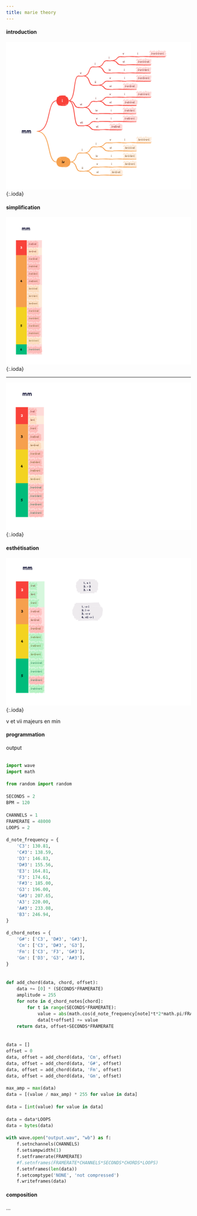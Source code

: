 ```yaml
---
title: marie theory
---
```


#### introduction

![mm](/img/mm.png)
{:.ioda}

#### simplification

![mm 2](/img/mm_2.png)
{:.ioda}

---

![mm 3](/img/mm_3.png)
{:.ioda}

#### esthétisation

![mm 4](/img/mm_4.png)
{:.ioda}

v et vii majeurs en min

#### programmation

output

```python

import wave
import math

from random import random

SECONDS = 2
BPM = 120

CHANNELS = 1
FRAMERATE = 48000
LOOPS = 2

d_note_frequency = {
    'C3': 130.81,
    'C#3': 138.59,
    'D3': 146.83,
    'D#3': 155.56,
    'E3': 164.81,
    'F3': 174.61,
    'F#3': 185.00,
    'G3': 196.00,
    'G#3': 207.65,
    'A3': 220.00,
    'A#3': 233.08,
    'B3': 246.94,
}

d_chord_notes = {
    'G#': ['C3', 'D#3', 'G#3'],
    'Cm': ['C3', 'D#3', 'G3'],
    'Fm': ['C3', 'F3', 'G#3'],
    'Gm': ['D3', 'G3', 'A#3'],
}


def add_chord(data, chord, offset):
    data += [0] * (SECONDS*FRAMERATE)
    amplitude = 255
    for note in d_chord_notes[chord]:
        for t in range(SECONDS*FRAMERATE):
            value = abs(math.cos(d_note_frequency[note]*t*2*math.pi/FRAMERATE)*amplitude)
            data[t+offset] += value
    return data, offset+SECONDS*FRAMERATE


data = []
offset = 0
data, offset = add_chord(data, 'Cm', offset)
data, offset = add_chord(data, 'G#', offset)
data, offset = add_chord(data, 'Fm', offset)
data, offset = add_chord(data, 'Gm', offset)

max_amp = max(data)
data = [(value / max_amp) * 255 for value in data]

data = [int(value) for value in data]

data = data*LOOPS
data = bytes(data)

with wave.open("output.wav", "wb") as f:
    f.setnchannels(CHANNELS)
    f.setsampwidth(1)
    f.setframerate(FRAMERATE)
    #f.setnframes(FRAMERATE*CHANNELS*SECONDS*CHORDS*LOOPS)
    f.setnframes(len(data))
    f.setcomptype('NONE', 'not compressed')
    f.writeframes(data)

```

#### composition

...
